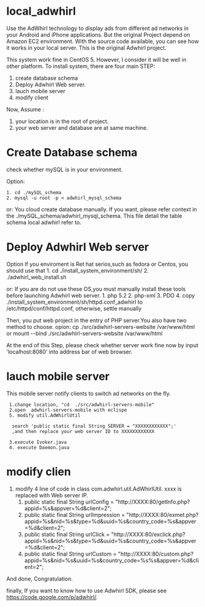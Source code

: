 local_adwhirl
=============

  Use the AdWhirl technology to display ads from different ad networks in your Android and iPhone applications. But the original Project depend on Amazon EC2 environment. With the source code available, you can see how it works in your local server. This is the original Adwhirl project.

This system work fine in CentOS 5. However, I consider it will be  well in other platform.
To install system, there are four main STEP: 

1. create database schema
2. Deploy Adwhirl Web server. 
3. lauch mobile server
4. modify client

Now, Assume :
1. your location  is in the root of project.
2. your web server and database are at same machine.
    
Create Database schema
======================

check whether mySQL is in your environment.

Option:

	1. cd ./mySQL_schema
	2. mysql -u root -p < adwhirl_mysql_schema
or:
	You cloud create database manually. If you want, please refer context in the ./mySQL_schema/adwhirl_mysql_schema.
	This file detail the table schema local adwhirl refer to.


Deploy Adwhirl Web server
==========================
Option 
       If you enviroment is  Ret hat serios,such as fedora or Centos, you should use that
       1. cd ./install_system_environment/sh/
       2. ./adwhirl_web_install.sh

or:
	If you are do not use  these OS,you must manually install these tools before launching Adwhirl web server.
	1. php 5.2
	2. php-xml
	3. PDO
	4. copy ./install_system_environment/sh/httpd.conf_adwhirl to /etc/httpd/conf/httpd.conf, otherwise, settle manually

Then, you put web project  in the entry of PHP server.You also have two method to choose.
opion:
	cp ./src/adwhirl-servers-website    /var/www/html
or
	 mount --bind ./src/adwhirl-servers-website /var/www/html

At the end of this Step, please check whether server work fine now by input  'localhost:8080' into address bar of web browser.


lauch mobile server
======================
This mobile server notify clients to switch ad networks on the fly.

     1.change location, "cd  ./src/adwhirl-servers-mobile" 
     2.open  adwhirl-servers-mobile with eclispe
     5. modify util.AdWhirlUtil

      search 'public static final String SERVER = "XXXXXXXXXXXX";'
      ,and then replace your web server ID to XXXXXXXXXXXX 

     3.execute Ivoker.java
     4. execute Daemon.java 


 modify clien
===================================

1. 
	modify 4 line of code in class  com.adwhirl.util.AdWhirlUtil. xxxx is replaced with Web server IP.
	1. public static final String urlConfig = "http://XXXX:80/getInfo.php?appid=%s&appver=%d&client=2";
	2. public static final String urlImpression = "http://XXXX:80/exmet.php?appid=%s&nid=%s&type=%d&uuid=%s&country_code=%s&appver=%d&client=2";
	3. public static final String urlClick = "http://XXXX:80/exclick.php?appid=%s&nid=%s&type=%d&uuid=%s&country_code=%s&appver=%d&client=2";
	4. public static final String urlCustom = "http://XXXX:80/custom.php?appid=%s&nid=%s&uuid=%s&country_code=%s%s&appver=%d&client=2";
	


And done, Congratulation.

finally, If you want to know how to  use Adwhirl SDK, please see https://code.google.com/p/adwhirl/.

